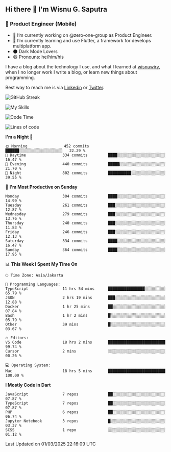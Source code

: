 ## Hi there 👋 I'm Wisnu G. Saputra

### :mobile_phone_off: Product Engineer (Mobile)

- 🔭 I’m currently working on @zero-one-group as Product Engineer.
- 🌱 I’m currently learning and use Flutter, a framework for develops multiplatform app.
- 🌑 Dark Mode Lovers
- 😄 Pronouns: he/him/his

I have a blog about the technology I use, and what I learned at [wisnuwiry](https://wisnuwiry.space/), when I no longer work I write a blog, or learn new things about programming.

Best way to reach me is via [Linkedin](https://www.linkedin.com/in/wisnu-saputra/) or [Twitter](https://twitter.com/wisnuwiry).

![GitHub Streak](https://streak-stats.demolab.com?user=wisnuwiry&theme=dark&hide_border=true)

![My Skills](https://skillicons.dev/icons?i=dart,flutter,kotlin,swift,go,js,css,neovim,git,linux&perline=5)

<!--START_SECTION:waka-->
![Code Time](http://img.shields.io/badge/Code%20Time-1%2C735%20hrs%2055%20mins-blue)

![Lines of code](https://img.shields.io/badge/From%20Hello%20World%20I%27ve%20Written-3.9%20million%20lines%20of%20code-blue)

**I'm a Night 🦉** 

```text
🌞 Morning                452 commits         ██████░░░░░░░░░░░░░░░░░░░   22.29 % 
🌆 Daytime                334 commits         ████░░░░░░░░░░░░░░░░░░░░░   16.47 % 
🌃 Evening                440 commits         █████░░░░░░░░░░░░░░░░░░░░   21.70 % 
🌙 Night                  802 commits         ██████████░░░░░░░░░░░░░░░   39.55 % 
```
📅 **I'm Most Productive on Sunday** 

```text
Monday                   304 commits         ████░░░░░░░░░░░░░░░░░░░░░   14.99 % 
Tuesday                  261 commits         ███░░░░░░░░░░░░░░░░░░░░░░   12.87 % 
Wednesday                279 commits         ███░░░░░░░░░░░░░░░░░░░░░░   13.76 % 
Thursday                 240 commits         ███░░░░░░░░░░░░░░░░░░░░░░   11.83 % 
Friday                   246 commits         ███░░░░░░░░░░░░░░░░░░░░░░   12.13 % 
Saturday                 334 commits         ████░░░░░░░░░░░░░░░░░░░░░   16.47 % 
Sunday                   364 commits         ████░░░░░░░░░░░░░░░░░░░░░   17.95 % 
```


📊 **This Week I Spent My Time On** 

```text
🕑︎ Time Zone: Asia/Jakarta

💬 Programming Languages: 
TypeScript               11 hrs 54 mins      ████████████████░░░░░░░░░   65.79 % 
JSON                     2 hrs 19 mins       ███░░░░░░░░░░░░░░░░░░░░░░   12.88 % 
Docker                   1 hr 25 mins        ██░░░░░░░░░░░░░░░░░░░░░░░   07.84 % 
Bash                     1 hr 2 mins         █░░░░░░░░░░░░░░░░░░░░░░░░   05.79 % 
Other                    39 mins             █░░░░░░░░░░░░░░░░░░░░░░░░   03.67 % 

🔥 Editors: 
VS Code                  18 hrs 2 mins       █████████████████████████   99.74 % 
Cursor                   2 mins              ░░░░░░░░░░░░░░░░░░░░░░░░░   00.26 % 

💻 Operating System: 
Mac                      18 hrs 5 mins       █████████████████████████   100.00 % 
```

**I Mostly Code in Dart** 

```text
JavaScript               7 repos             ██░░░░░░░░░░░░░░░░░░░░░░░   07.87 % 
TypeScript               7 repos             ██░░░░░░░░░░░░░░░░░░░░░░░   07.87 % 
PHP                      6 repos             ██░░░░░░░░░░░░░░░░░░░░░░░   06.74 % 
Jupyter Notebook         3 repos             █░░░░░░░░░░░░░░░░░░░░░░░░   03.37 % 
SCSS                     1 repo              ░░░░░░░░░░░░░░░░░░░░░░░░░   01.12 % 
```




 Last Updated on 01/03/2025 22:16:09 UTC
<!--END_SECTION:waka-->
